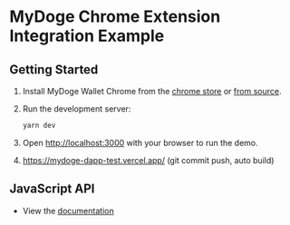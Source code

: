 # MyDoge Chrome Extension Integration Example

## Getting Started

1. Install MyDoge Wallet Chrome from the [chrome store](https://chrome.google.com/webstore/detail/mydogemask/mljponncmhdlacmjbophphkbgcgjdnff) or [from source](https://github.com/mydoge-com/myDogeMask).

2. Run the development server:

   ```bash
   yarn dev
   ```

3. Open [http://localhost:3000](http://localhost:3000) with your browser to run the demo.

4. https://mydoge-dapp-test.vercel.app/ (git commit push, auto build)

## JavaScript API

- View the [documentation](https://mydoge-com.github.io/mydogemask/)
